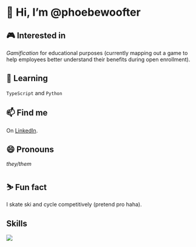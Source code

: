 # 👋 Hi, I’m **@phoebewoofter**
## 🎮 Interested in
*Gamification* for educational purposes (currently mapping out a game to help employees better understand their benefits during open enrollment).
## 🌱 Learning 
`TypeScript` and `Python`
## 📫 Find me
On [LinkedIn](https://www.linkedin.com/in/phoebe-woofter-a677b01a6).
## 😄 Pronouns
*they/them*
## ⛷️ Fun fact
I skate ski and cycle competitively (pretend pro haha).
## Skills
<img style="text-align: right;" src="https://skillicons.dev/icons?i=html,css,js,ts,react,nextjs,vscode,git,github&perline=3">

